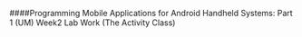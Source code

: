 ####Programming Mobile Applications for Android Handheld Systems: Part 1 (UM)
Week2 Lab Work (The Activity Class)